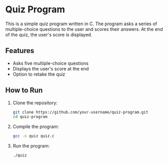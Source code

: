 # Quiz Program

This is a simple quiz program written in C. The program asks a series of multiple-choice questions to the user and scores their answers. At the end of the quiz, the user's score is displayed.

## Features

- Asks five multiple-choice questions
- Displays the user's score at the end
- Option to retake the quiz

## How to Run

1. Clone the repository:

    ```bash
    git clone https://github.com/your-username/quiz-program.git
    cd quiz-program
    ```

2. Compile the program:

    ```bash
    gcc -o quiz quiz.c
    ```

3. Run the program:

    ```bash
    ./quiz
    ```


